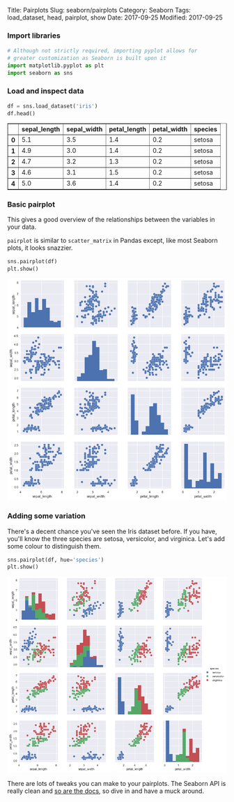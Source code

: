 Title: Pairplots
Slug: seaborn/pairplots
Category: Seaborn
Tags: load_dataset, head, pairplot, show
Date: 2017-09-25
Modified: 2017-09-25

### Import libraries


```python
# Although not strictly required, importing pyplot allows for
# greater customization as Seaborn is built upon it
import matplotlib.pyplot as plt
import seaborn as sns
```

### Load and inspect data


```python
df = sns.load_dataset('iris')
df.head()
```




<div>
<table border="1" class="dataframe">
  <thead>
    <tr style="text-align: right;">
      <th></th>
      <th>sepal_length</th>
      <th>sepal_width</th>
      <th>petal_length</th>
      <th>petal_width</th>
      <th>species</th>
    </tr>
  </thead>
  <tbody>
    <tr>
      <th>0</th>
      <td>5.1</td>
      <td>3.5</td>
      <td>1.4</td>
      <td>0.2</td>
      <td>setosa</td>
    </tr>
    <tr>
      <th>1</th>
      <td>4.9</td>
      <td>3.0</td>
      <td>1.4</td>
      <td>0.2</td>
      <td>setosa</td>
    </tr>
    <tr>
      <th>2</th>
      <td>4.7</td>
      <td>3.2</td>
      <td>1.3</td>
      <td>0.2</td>
      <td>setosa</td>
    </tr>
    <tr>
      <th>3</th>
      <td>4.6</td>
      <td>3.1</td>
      <td>1.5</td>
      <td>0.2</td>
      <td>setosa</td>
    </tr>
    <tr>
      <th>4</th>
      <td>5.0</td>
      <td>3.6</td>
      <td>1.4</td>
      <td>0.2</td>
      <td>setosa</td>
    </tr>
  </tbody>
</table>
</div>



### Basic pairplot
This gives a good overview of the relationships between the variables in your data.

`pairplot` is similar to `scatter_matrix` in Pandas except, like most Seaborn plots, it looks snazzier.


```python
sns.pairplot(df)
plt.show()
```


![png](pairplots_files/pairplots_6_0.png)


### Adding some variation
There's a decent chance you've seen the Iris dataset before. If you have, you'll know the three species are setosa, versicolor, and virginica. Let's add some colour to distinguish them.


```python
sns.pairplot(df, hue='species')
plt.show()
```


![png](pairplots_files/pairplots_8_0.png)


There are lots of tweaks you can make to your pairplots. The Seaborn API is really clean and [so are the docs](https://seaborn.pydata.org/generated/seaborn.pairplot.html), so dive in and have a muck around.
